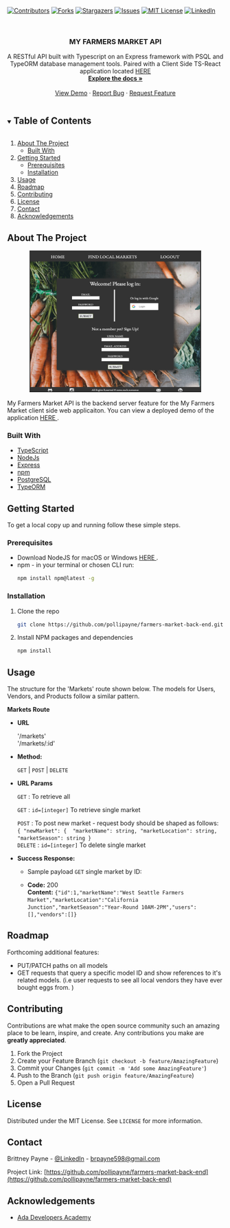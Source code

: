 
[![Contributors][contributors-shield]][contributors-url]
[![Forks][forks-shield]][forks-url]
[![Stargazers][stars-shield]][stars-url]
[![Issues][issues-shield]][issues-url]
[![MIT License][license-shield]][license-url]
[![LinkedIn][linkedin-shield]][linkedin-url]



<!-- PROJECT LOGO -->
<br />
<p align="center">


  <h3 align="center">MY FARMERS MARKET API </h3>

  <p align="center">
    A RESTful API built with Typescript on an Express framework with PSQL and TypeORM database management tools. Paired with a Client Side TS-React application located <a href="https://github.com/pollipayne/farmers-market-font-end"> HERE </a>
    <br />
    <a href="https://github.com/pollipayne/farmers-market-back-end"><strong>Explore the docs »</strong></a>
    <br />
    <br />
    <a href="https://github.com/pollipayne/farmers-market-back-end">View Demo</a>
    ·
    <a href="https://github.com/pollipayne/farmers-market-back-end/issues">Report Bug</a>
    ·
    <a href="https://github.com/pollipayne/farmers-market-back-end/issues">Request Feature</a>
  </p>
</p>



<!-- TABLE OF CONTENTS -->
<details open="open">
  <summary><h2 style="display: inline-block">Table of Contents</h2></summary>
  <ol>
    <li>
      <a href="#about-the-project">About The Project</a>
      <ul>
        <li><a href="#built-with">Built With</a></li>
      </ul>
    </li>
    <li>
      <a href="#getting-started">Getting Started</a>
      <ul>
        <li><a href="#prerequisites">Prerequisites</a></li>
        <li><a href="#installation">Installation</a></li>
      </ul>
    </li>
    <li><a href="#usage">Usage</a></li>
    <li><a href="#roadmap">Roadmap</a></li>
    <li><a href="#contributing">Contributing</a></li>
    <li><a href="#license">License</a></li>
    <li><a href="#contact">Contact</a></li>
    <li><a href="#acknowledgements">Acknowledgements</a></li>
  </ol>
</details>



<!-- ABOUT THE PROJECT -->
## About The Project

<p align="center">
  <a href="https://github.com/pollipayne/farmers-market-front-end">
    <img src="./src/assets/market1.png" alt="Logo" width="400" height="330">
  </a>
  </p>

My Farmers Market API is the backend server feature for the My Farmers Market client side web applicaiton.  You can view a deployed demo of the application <a href="https://github.com/pollipayne/farmers-market-font-end"> HERE </a>.  


### Built With

* [TypeScript](https://www.npmjs.com/package/typescript)
* [NodeJs](https://nodejs.org/en/download/)
* [Express](https://www.npmjs.com/package/express)
* [npm](https://www.npmjs.com/package/npm)
* [PostgreSQL](https://www.postgresql.org/download/)
* [TypeORM](https://www.npmjs.com/package/typeorm)



<!-- GETTING STARTED -->
## Getting Started

To get a local copy up and running follow these simple steps.

### Prerequisites

* Download NodeJS for macOS or Windows <a href="https://nodejs.org/en/download/"> HERE </a>.  
* npm - in your terminal or chosen CLI run: 
  ```sh
  npm install npm@latest -g
  ```

### Installation

1. Clone the repo
   ```sh
   git clone https://github.com/pollipayne/farmers-market-back-end.git
   ```
2. Install NPM packages and dependencies
   ```sh
   npm install
   ```



<!-- USAGE EXAMPLES -->
## Usage

The structure for the 'Markets' route shown below. The models for Users, Vendors, and Products follow a similar pattern. 



**Markets Route**


* **URL**

  '/markets' <br>
  '/markets/:id'

* **Method:**

  `GET` | `POST` | `DELETE` 
  
*  **URL Params**

   `GET` : To retrieve all 

    `GET` : `id=[integer]` To retrieve single market 

    `POST` : To post new market - request body should be shaped as follows: <br>
  `{ "newMarket": { 
     "marketName": string,
    "marketLocation": string,
    "marketSeason": string
}` <br>
    `DELETE` : `id=[integer]`  To delete single market
 


* **Success Response:**

  * Sample payload  `GET` single market by ID: 
  
  * **Code:** 200 <br />
    **Content:** `{"id":1,"marketName":"West Seattle Farmers Market","marketLocation":"California Junction","marketSeason":"Year-Round 10AM-2PM","users":[],"vendors":[]}`
 


<!-- ROADMAP -->
## Roadmap

Forthcoming additional features: 

* PUT/PATCH paths on all models 
* GET requests that query a specific model ID and show references to it's related models. (i.e user requests to see all local vendors they have ever bought eggs from. )



<!-- CONTRIBUTING -->
## Contributing

Contributions are what make the open source community such an amazing place to be learn, inspire, and create. Any contributions you make are **greatly appreciated**.

1. Fork the Project
2. Create your Feature Branch (`git checkout -b feature/AmazingFeature`)
3. Commit your Changes (`git commit -m 'Add some AmazingFeature'`)
4. Push to the Branch (`git push origin feature/AmazingFeature`)
5. Open a Pull Request



<!-- LICENSE -->
## License

Distributed under the MIT License. See `LICENSE` for more information.



<!-- CONTACT -->
## Contact

Brittney Payne - [@LinkedIn](https://www.linkedin.com/in/brittney-payne-1824701b7/) - brpayne598@gmail.com

Project Link: [https://github.com/pollipayne/farmers-market-back-end](https://github.com/pollipayne/farmers-market-back-end)


<!-- ACKNOWLEDGEMENTS -->
## Acknowledgements

* [Ada Developers Academy](https://adadevelopersacademy.org/organization/)






[contributors-shield]: https://img.shields.io/github/contributors/pollipayne/farmers-market-front-end.svg?style=for-the-badge
[contributors-url]: https://github.com/pollipayne/farmers-market-front-end/graphs/contributors
[forks-shield]: https://img.shields.io/github/forks/pollipayne/farmers-market-front-end.svg?style=for-the-badge
[forks-url]: https://github.com/pollipayne/farmers-market-front-end/network/members
[stars-shield]: https://img.shields.io/github/stars/pollipayne/farmers-market-front-end.svg?style=for-the-badge
[stars-url]: https://github.com/pollipayne/farmers-market-front-end/stargazers
[issues-shield]: https://img.shields.io/github/issues/pollipayne/farmers-market-front-end.svg?style=for-the-badge
[issues-url]: https://github.com/pollipayne/farmers-market-front-end/issues
[license-shield]: https://img.shields.io/github/license/pollipayne/farmers-market-front-end.svg?style=for-the-badge
[license-url]: https://github.com/pollipayne/farmers-market-front-end/blob/master/LICENSE.txt
[linkedin-shield]: https://img.shields.io/badge/-LinkedIn-black.svg?style=for-the-badge&logo=linkedin&colorB=555
[linkedin-url]: https://www.linkedin.com/in/brittney-payne-1824701b7/



